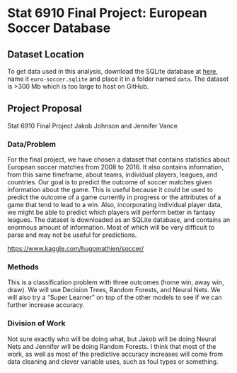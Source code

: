 # Stat 6910 Final Project: European Soccer Database

## Dataset Location
To get data used in this analysis, download the SQLite database at [here](https://www.kaggle.com/hugomathien/soccer), name it `euro-soccer.sqlite` and place it in a folder named `data`. The dataset is >300 Mb which is too large to host on GitHub.

## Project Proposal

Stat 6910 Final Project
Jakob Johnson and Jennifer Vance

### Data/Problem
For the final project, we have chosen a dataset that contains statistics about European soccer matches from 2008 to 2016. It also contains information, from this same timeframe, about teams, individual players, leagues, and countries. Our goal is to predict the outcome of soccer matches given information about the game. This is useful because it could be used to predict the outcome of a game currently in progress or the attributes of a game that tend to lead to a win. Also, incorporating individual player data, we might be able to predict which players will perform better in fantasy leagues. The dataset is downloaded as an SQLite database, and contains an enormous amount of information. Most of which will be very difficult to parse and may not be useful for predictions.

https://www.kaggle.com/hugomathien/soccer/

### Methods
This is a classification problem with three outcomes (home win, away win, draw). We will use Decision Trees, Random Forests, and Neural Nets. We will also try a “Super Learner” on top of the other models to see if we can further increase accuracy.

### Division of Work 
Not sure exactly who will be doing what, but Jakob will be doing Neural Nets and Jennifer will be doing Random Forests. I think that most of the work, as well as most of the predictive accuracy increases will come from data cleaning and clever variable uses, such as foul types or something.   
